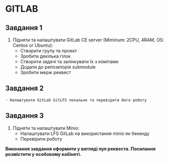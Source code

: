# GITLAB

## Завдання 1

1. Підняти та налаштувати GitLab CE server (Miminum: 2CPU, 4RAM, OS: Centos or Ubuntu):
    - Створити групу та проект
    - Зробити декілька гілок
    - Створити задачі та залінкувати їх з комітами
    - Додати до репозиторія submodule
    - Зробити мерж реквест

## Завдання 2

    - Налаштувати GitLab GitLFS локально та перевірити його роботу

## Завдання 3

1. Підняти та налаштувати Minio:
    - Налаштувати LFS GitLab на використання minio як бекенду
    - Перевірити роботу

**Виконання завдання оформити у вигляді пул реквеста. Посилання розмістити у особовому кабінеті.**